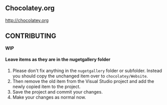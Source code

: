## Chocolatey.org

http://chocolatey.org

## CONTRIBUTING
**WIP**

#### Leave items as they are in the nugetgallery folder

 1. Please don't fix anything in the `nugetgallery` folder or subfolder. Instead you should copy the unchanged item over to `chocolatey/Website`.
 1. Then remove the old item from the Visual Studio project and add the newly copied item to the project.
 1. Save the project and commit your changes.
 1. Make your changes as normal now.
